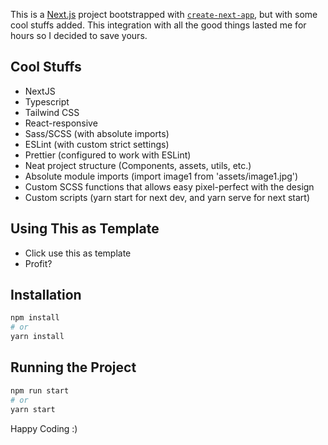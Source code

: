 This is a [Next.js](https://nextjs.org/) project bootstrapped with [`create-next-app`](https://github.com/vercel/next.js/tree/canary/packages/create-next-app), but with some cool stuffs added. This integration with all the good things lasted me for hours so I decided to save yours.

## Cool Stuffs
- NextJS
- Typescript
- Tailwind CSS
- React-responsive
- Sass/SCSS (with absolute imports)
- ESLint (with custom strict settings)
- Prettier (configured to work with ESLint)
- Neat project structure (Components, assets, utils, etc.)
- Absolute module imports (import image1 from 'assets/image1.jpg')
- Custom SCSS functions that allows easy pixel-perfect with the design
- Custom scripts (yarn start for next dev, and yarn serve for next start)


## Using This as Template
- Click use this as template
- Profit?

## Installation
```bash
npm install
# or
yarn install
```

## Running the Project
```bash
npm run start
# or
yarn start
```

Happy Coding :)
